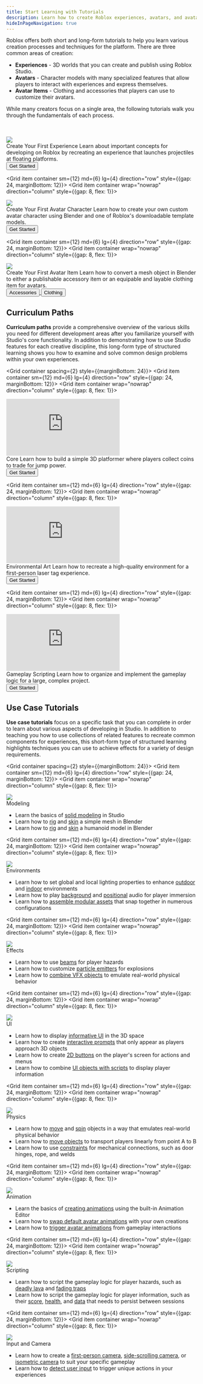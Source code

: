 ```yaml
---
title: Start Learning with Tutorials
description: Learn how to create Roblox experiences, avatars, and avatar items with use case tutorials, curriculum paths, and videos.
hideInPageNavigation: true
---
```


Roblox offers both short and long-form tutorials to help you learn various creation processes and techniques for the platform. There are three common areas of creation:

- **Experiences** - 3D worlds that you can create and publish using Roblox Studio.
- **Avatars** - Character models with many specialized features that allow players to interact with experiences and express themselves.
- **Avatar Items** - Clothing and accessories that players can use to customize their avatars.

While many creators focus on a single area, the following tutorials walk you through the fundamentals of each process.

<br>
</br>
<Grid container spacing={2} style={{marginBottom: 24}}>
 <Grid item container sm={12} md={6} lg={4} direction="row" style={{gap: 24, marginBottom: 12}}>
 <Grid item container wrap="nowrap" direction="column" style={{gap: 8, flex: 1}}>
   <div class="container"
   style={{position: "relative", paddingBottom: "56.25%", height: 0}}>
   <img src="../assets/landing/get-started/first-experience.png" style={{position: "absolute", top: 0, left: 0, width: "100%", height: "100%"}} />
   </div>
   <Typography variant='h4'>Create Your First Experience</Typography>
   <Typography variant='body1'>Learn about important concepts for developing on Roblox by recreating an experience that launches projectiles at floating platforms.</Typography>
   <div style={{marginTop:16}}>
     <a underline="none" href="../tutorials/first-experience/index.md">
     <Button variant="contained" color="secondary" size='large'
     style={{marginRight:16, alignSelf: 'flex-start'}}>Get Started</Button>
     </a>
   </div>
 </Grid>
 </Grid>

 <Grid item container sm={12} md={6} lg={4} direction="row" style={{gap: 24, marginBottom: 12}}>
 <Grid item container wrap="nowrap" direction="column" style={{gap: 8, flex: 1}}>
   <div class="container"
   style={{position: "relative", paddingBottom: "56.25%", height: 0}}>
   <img src="../assets/art/avatar/templates/Round-Concepts.png" />
   </div>
   <Typography variant='h4'>Create Your First Avatar Character</Typography>
   <Typography variant='body1' >Learn how to create your own custom avatar character using Blender and one of Roblox's downloadable template models.</Typography>
   <div style={{marginTop:16}}>
     <a underline="none" href="../art/characters/creating/index.md">
     <Button variant="contained" color="secondary" size='large'
     style={{marginRight:16, alignSelf: 'flex-start'}}>Get Started</Button>
     </a>
   </div>
 </Grid>
 </Grid>

 <Grid item container sm={12} md={6} lg={4} direction="row" style={{gap: 24, marginBottom: 12}}>
 <Grid item container wrap="nowrap" direction="column" style={{gap: 8, flex: 1}}>
 <div class="container"
 style={{position: "relative", paddingBottom: "56.25%", height: 0}}>
 <img src="../assets/art/accessories/creating-rigid/Studio-Mask-Preview-Cropped.png" />
 </div>
   <Typography variant='h4'>Create Your First Avatar Item</Typography>
   <Typography variant='body1' >Learn how to convert a mesh object in Blender to either a publishable accessory item or an equipable and layable clothing item for avatars.</Typography>
   <div style={{marginTop:16}}>
     <a underline="none" href="../art/accessories/creating-rigid/index.md">
     <Button variant="contained" color="secondary" size='large'
     style={{marginRight:16, alignSelf: 'flex-start'}}>Accessories</Button>
     </a>
     <a underline="none" href="../art/accessories/creating/index.md">
     <Button variant="contained" color="secondary" size='large'
     style={{marginRight:16, alignSelf: 'flex-start'}}>Clothing</Button>
     </a>
   </div>
 </Grid>
 </Grid>
</Grid>

<h2 style={{marginBottom: 24}}>Curriculum Paths</h2>

**Curriculum paths** provide a comprehensive overview of the various skills you need for different  development areas after you familiarize yourself with Studio's core functionality. In addition to demonstrating how to use Studio features for each creative discipline, this long-form type of structured learning shows you how to examine and solve common design problems within your own experiences.

<Grid container spacing={2} style={{marginBottom: 24}}>
 <Grid item container sm={12} md={6} lg={4} direction="row" style={{gap: 24, marginBottom: 12}}>
 <Grid item container wrap="nowrap" direction="column" style={{gap: 8, flex: 1}}>
 <div class="container"
 style={{position: "relative", paddingBottom: "56.25%", height: 0}}>
 <iframe src="https://www.youtube-nocookie.com/embed/zi0hIuPDyWc" title="YouTube video player" frameborder="0" allow="accelerometer; autoplay; clipboard-write; encrypted-media; gyroscope; picture-in-picture; web-share" allowfullscreen  style={{position: "absolute", top: 0, left: 0, width: "100%", height: "100%"}}></iframe>
 </div>
   <Typography variant='h4'>Core</Typography>
   <Typography variant='body1' >Learn how to build a simple 3D platformer where players collect coins to trade for jump power.</Typography>
     <div style={{marginTop:16}}>
       <a underline="none" href="../tutorials/core/index.md">
       <Button variant="contained" color="secondary" size='large'
       style={{marginRight:8, alignSelf: 'flex-start'}}>Get Started</Button>
       </a>
     </div>
 </Grid>
 </Grid>

 <Grid item container sm={12} md={6} lg={4} direction="row" style={{gap: 24, marginBottom: 12}}>
 <Grid item container wrap="nowrap" direction="column" style={{gap: 8, flex: 1}}>
 <div class="container"
 style={{position: "relative", paddingBottom: "56.25%", height: 0}}>
 <iframe src="https://www.youtube-nocookie.com/embed/nwShvDmFHWc" title="YouTube video player" frameborder="0" allow="accelerometer; autoplay; clipboard-write; encrypted-media; gyroscope; picture-in-picture; web-share" allowfullscreen  style={{position: "absolute", top: 0, left: 0, width: "100%", height: "100%"}}></iframe>
 </div>
   <Typography variant='h4'>Environmental Art</Typography>
   <Typography variant='body1' >Learn how to recreate a high-quality environment for a first-person laser tag experience.</Typography>
     <div style={{marginTop:16}}>
       <a underline="none" href="../tutorials/environmental-art/index.md">
       <Button variant="contained" color="secondary" size='large'
       style={{marginRight:8, alignSelf: 'flex-start'}}>Get Started</Button>
       </a>
     </div>
 </Grid>
 </Grid>

 <Grid item container sm={12} md={6} lg={4} direction="row" style={{gap: 24, marginBottom: 12}}>
 <Grid item container wrap="nowrap" direction="column" style={{gap: 8, flex: 1}}>
 <div class="container"
 style={{position: "relative", paddingBottom: "56.25%", height: 0}}>
 <iframe src="https://www.youtube-nocookie.com/embed/7iJKUUiKc0Y" title="YouTube video player" frameborder="0" allow="accelerometer; autoplay; clipboard-write; encrypted-media; gyroscope; picture-in-picture; web-share" allowfullscreen  style={{position: "absolute", top: 0, left: 0, width: "100%", height: "100%"}}></iframe>
 </div>
   <Typography variant='h4'>Gameplay Scripting</Typography>
   <Typography variant='body1' >Learn how to organize and implement the gameplay logic for a large, complex project.</Typography>
     <div style={{marginTop:16}}>
       <a underline="none" href="../tutorials/gameplay-scripting/index.md">
       <Button variant="contained" color="secondary" size='large'
       style={{marginRight:8, alignSelf: 'flex-start'}}>Get Started</Button>
       </a>
     </div>
 </Grid>
 </Grid>
</Grid>

<h2 style={{marginBottom: 24, marginTop: 96}}>Use Case Tutorials</h2>

**Use case tutorials** focus on a specific task that you can complete in order to learn about various aspects of developing in Studio. In addition to teaching you how to use collections of related features to recreate common components for experiences, this short-form type of structured learning highlights techniques you can use to achieve effects for a variety of design requirements.

<Grid container spacing={2} style={{marginBottom: 24}}>
 <Grid item container sm={12} md={6} lg={4} direction="row" style={{gap: 24, marginBottom: 12}}>
 <Grid item container wrap="nowrap" direction="column" style={{gap: 8, flex: 1}}>
   <div class="container"
   style={{position: "relative", paddingBottom: "56.25%", height: 0}}>
   <img src="../assets/modeling/solid-modeling/Negated-Part-To-Union.jpg" style={{position: "absolute", top: 0, left: 0, width: "100%", height: "100%"}} />
   </div>
   <Typography variant='h4'>Modeling</Typography>
   <Typography variant='body1' >
     <ul>
     <li>Learn the basics of <a href="../tutorials/3D-art/creating-neon-signs.md">solid modeling</a> in Studio</li>
     <li>Learn how to <a href="../art/modeling/rigging-a-simple-mesh.md">rig</a> and <a href="../art/modeling/skinning-a-simple-mesh.md">skin</a> a simple mesh in Blender</li>
     <li>Learn how to <a href="../art/modeling/rigging-a-humanoid-model.md">rig</a> and <a href="../art/modeling/skinning-a-humanoid-model.md">skin</a> a humanoid model in Blender</li>
     </ul></Typography>
     <div style={{marginTop:16}}>
     </div>
 </Grid>
 </Grid>

 <Grid item container sm={12} md={6} lg={4} direction="row" style={{gap: 24, marginBottom: 12}}>
 <Grid item container wrap="nowrap" direction="column" style={{gap: 8, flex: 1}}>
   <div class="container"
   style={{position: "relative", paddingBottom: "56.25%", height: 0}}>
   <img src="../assets/lighting-and-effects/atmosphere/Showcase.jpg" style={{position: "absolute", top: 0, left: 0, width: "100%", height: "100%"}} />
   </div>
   <Typography variant='h4'>Environments</Typography>
   <Typography variant='body1' >
     <ul>
     <li>Learn how to set global and local lighting properties to enhance <a href="../tutorials/3D-art/enhancing-outdoor-environments-with-future-lighting.md">outdoor</a> and <a href="../tutorials/building/environments/enhancing-indoor-environments.md">indoor</a> environments</li>
     <li>Learn how to play <a href="../tutorials/building/environments/playing-background-music.md">background</a> and <a href="../tutorials/building/environments/in-game-sounds.md">positional</a> audio for player immersion</li>
     <li>Learn how to <a href="../tutorials/3D-art/assembling-modular-environments.md">assemble modular assets</a> that snap together in numerous configurations</li>
     </ul></Typography>
     <div style={{marginTop:16}}>
     </div>
 </Grid>
 </Grid>

 <Grid item container sm={12} md={6} lg={4} direction="row" style={{gap: 24, marginBottom: 12}}>
 <Grid item container wrap="nowrap" direction="column" style={{gap: 8, flex: 1}}>
   <div class="container"
   style={{position: "relative", paddingBottom: "56.25%", height: 0}}>
   <img src="../assets/tutorials/landing/Effects.png" style={{position: "absolute", top: 0, left: 0, width: "100%", height: "100%"}} />
   </div>
   <Typography variant='h4'>Effects</Typography>
   <Typography variant='body1' >
     <ul>
     <li>Learn how to use <a href="../tutorials/building/effects/laser-traps-with-beams.md">beams</a> for player hazards</li>
     <li>Learn how to customize <a href="../tutorials/building/effects/using-particles-for-explosions.md">particle emitters</a> for explosions</li>
     <li>Learn how to <a href="../tutorials/building/effects/creating-waterfalls.md">combine VFX objects</a> to emulate real-world physical behavior</li>
     </ul></Typography>
     <div style={{marginTop:16}}>
     </div>
 </Grid>
 </Grid>

 <Grid item container sm={12} md={6} lg={4} direction="row" style={{gap: 24, marginBottom: 12}}>
 <Grid item container wrap="nowrap" direction="column" style={{gap: 8, flex: 1}}>
   <div class="container"
   style={{position: "relative", paddingBottom: "56.25%", height: 0}}>
   <img src="../assets/tutorials/landing/UI.png" style={{position: "absolute", top: 0, left: 0, width: "100%", height: "100%"}} />
   </div>
   <Typography variant='h4'>UI</Typography>
   <Typography variant='body1' >
     <ul>
     <li>Learn how to display <a href="../tutorials/building/ui/interfaces-on-parts.md">informative UI</a> in the 3D space</li>
     <li>Learn how to create <a href="../tutorials/building/ui/proximity-prompts.md">interactive prompts</a> that only appear as players approach 3D objects</li>
     <li>Learn how to create <a href="../art/modeling/rigging-a-humanoid-model.md">2D buttons</a> on the player's screen for actions and menus</li>
     <li>Learn how to combine <a href="../art/modeling/rigging-a-humanoid-model.md">UI objects with scripts</a> to display player information</li>
     </ul></Typography>
     <div style={{marginTop:16}}>
     </div>
 </Grid>
 </Grid>

 <Grid item container sm={12} md={6} lg={4} direction="row" style={{gap: 24, marginBottom: 12}}>
 <Grid item container wrap="nowrap" direction="column" style={{gap: 8, flex: 1}}>
   <div class="container"
   style={{position: "relative", paddingBottom: "56.25%", height: 0}}>
   <img src="../assets/tutorials/landing/Physics.png" style={{position: "absolute", top: 0, left: 0, width: "100%", height: "100%"}} />
   </div>
   <Typography variant='h4'>Physics</Typography>
   <Typography variant='body1' >
     <ul>
     <li>Learn how to <a href="../tutorials/building/physics/creating-moving-objects.md">move</a> and <a href="../tutorials/3D-art/creating-spinning-objects.md">spin</a> objects in a way that emulates real-world physical behavior</li>
     <li>Learn how to <a href="../tutorials/3D-art/creating-elevators.md">move objects</a> to transport players linearly from point A to B</li>
     <li>Learn how to use <a href="../tutorials/building/physics/building-a-hinged-door.md">constraints</a> for mechanical connections, such as door hinges, rope, and welds</li>
     </ul></Typography>
     <div style={{marginTop:16}}>
     </div>
 </Grid>
 </Grid>

 <Grid item container sm={12} md={6} lg={4} direction="row" style={{gap: 24, marginBottom: 12}}>
 <Grid item container wrap="nowrap" direction="column" style={{gap: 8, flex: 1}}>
   <div class="container"
   style={{position: "relative", paddingBottom: "56.25%", height: 0}}>
   <img src="../assets/tutorials/landing/Animation.png" style={{position: "absolute", top: 0, left: 0, width: "100%", height: "100%"}} />
   </div>
   <Typography variant='h4'>Animation</Typography>
   <Typography variant='body1' >
     <ul>
     <li>Learn the basics of <a href="../tutorials/building/animation/creating-an-animation.md">creating animations</a> using the built-in Animation Editor</li>
     <li>Learn how to <a href="../tutorials/building/animation/scripting-avatar-animations.md#changing-default-animations">swap default avatar animations</a> with your own creations</li>
     <li>Learn how to <a href="../tutorials/building/animation/scripting-avatar-animations.md#playing-animations">trigger avatar animations</a> from gameplay interactions</li>
     </ul></Typography>
     <div style={{marginTop:16}}>
     </div>
 </Grid>
 </Grid>

 <Grid item container sm={12} md={6} lg={4} direction="row" style={{gap: 24, marginBottom: 12}}>
 <Grid item container wrap="nowrap" direction="column" style={{gap: 8, flex: 1}}>
   <div class="container"
   style={{position: "relative", paddingBottom: "56.25%", height: 0}}>
   <img src="../assets/tutorials/landing/Scripting.jpg" style={{position: "absolute", top: 0, left: 0, width: "100%", height: "100%"}} />
   </div>
   <Typography variant='h4'>Scripting</Typography>
   <Typography variant='body1' >
     <ul>
     <li>Learn how to script the gameplay logic for player hazards, such as <a href="../tutorials/scripting/basic-scripting/deadly-lava.md">deadly lava</a> and <a href="../tutorials/scripting/basic-scripting/fading-trap.md">fading traps</a></li>
     <li>Learn how to script the gameplay logic for player information, such as their <a href="../tutorials/scripting/basic-scripting/scoring-points.md">score</a>, <a href="../tutorials/scripting/intermediate-scripting/creating-a-health-pickup.md">health</a>, and <a href="../tutorials/scripting/intermediate-scripting/saving-data.md">data</a> that needs to persist between sessions</li>
     </ul></Typography>
     <div style={{marginTop:16}}>
     </div>
 </Grid>
 </Grid>

 <Grid item container sm={12} md={6} lg={4} direction="row" style={{gap: 24, marginBottom: 12}}>
 <Grid item container wrap="nowrap" direction="column" style={{gap: 8, flex: 1}}>
   <div class="container"
   style={{position: "relative", paddingBottom: "56.25%", height: 0}}>
   <img src="../assets/tutorials/controlling-the-players-camera/SidescrollingCameraExample.jpg" style={{position: "absolute", top: 0, left: 0, width: "100%", height: "100%"}} />
   </div>
   <Typography variant='h4'>Input and Camera</Typography>
   <Typography variant='body1' >
     <ul>
     <li>Learn how to create a <a href="../tutorials/scripting/input-and-camera/controlling-the-users-camera.md#creating-a-first-person-camera">first-person camera</a>, <a href="../tutorials/scripting/input-and-camera/controlling-the-users-camera.md#creating-a-side-scrolling-camera">side-scrolling camera</a>, or <a href="../tutorials/scripting/input-and-camera/controlling-the-users-camera.md#creating-an-isometric-camera">isometric camera</a> to suit your specific gameplay</li>
     <li>Learn how to <a href="../tutorials/scripting/input-and-camera/detecting-user-input.md">detect user input</a> to trigger unique actions in your experiences</li>
     </ul></Typography>
     <div style={{marginTop:16}}>
     </div>
 </Grid>
 </Grid>
</Grid>
